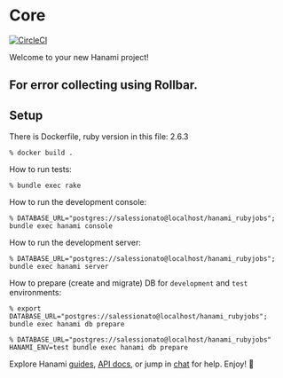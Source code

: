 # Core
[![CircleCI](https://circleci.com/gh/davydovanton/rubyjobs.dev/tree/master.svg?style=svg)](https://circleci.com/gh/davydovanton/rubyjobs.dev/tree/master)

Welcome to your new Hanami project!

## For error collecting using Rollbar.

## Setup

There is Dockerfile, ruby version in this file: 2.6.3

```
% docker build .
```

How to run tests:

```
% bundle exec rake
```

How to run the development console:

```
% DATABASE_URL="postgres://salessionato@localhost/hanami_rubyjobs"; bundle exec hanami console
```

How to run the development server:

```
% DATABASE_URL="postgres://salessionato@localhost/hanami_rubyjobs"; bundle exec hanami server
```

How to prepare (create and migrate) DB for `development` and `test` environments:

```
% export DATABASE_URL="postgres://salessionato@localhost/hanami_rubyjobs"; bundle exec hanami db prepare

% DATABASE_URL="postgres://salessionato@localhost/hanami_rubyjobs" HANAMI_ENV=test bundle exec hanami db prepare
```

Explore Hanami [guides](http://hanamirb.org/guides/), [API docs](http://docs.hanamirb.org/1.3.0.beta1/), or jump in [chat](http://chat.hanamirb.org) for help. Enjoy! 🌸
